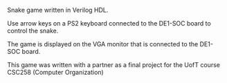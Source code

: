 Snake game written in Verilog HDL.

Use arrow keys on a PS2 keyboard connected to the DE1-SOC board to control the snake. 

The game is displayed on the VGA monitor that is connected to the DE1-SOC board.

This game was written with a partner as a final project for the UofT course CSC258 (Computer Organization)
